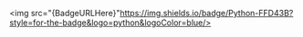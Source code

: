 <img src="{BadgeURLHere}"https://img.shields.io/badge/Python-FFD43B?style=for-the-badge&logo=python&logoColor=blue/>

